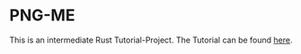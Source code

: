 # PNG-ME

This is an intermediate Rust Tutorial-Project. The Tutorial can be found [here](https://picklenerd.github.io/pngme_book/introduction.html).
